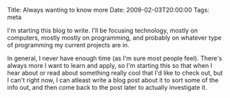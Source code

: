 Title: Always wanting to know more
Date: 2009-02-03T20:00:00
Tags: meta

I'm starting this blog to write. I'll be focusing technology, mostly on computers, mostly mostly on programming, and probably on whatever type of programming my current projects are in.

In general, I never have enough time (as I'm sure most people feel). There's always more I want to learn and apply, so I'm starting this so that when I hear about or read about something really cool that I'd like to check out, but I can't right now, I can atleast write a blog post about it to sort some of the info out, and then come back to the post later to actually investigate it.
